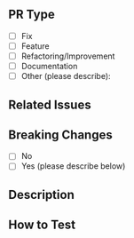 ## PR Type
<!-- Mark the appropriate option with an [x] -->
- [ ] Fix
- [ ] Feature
- [ ] Refactoring/Improvement
- [ ] Documentation
- [ ] Other (please describe):

## Related Issues
<!-- Reference any related issues using #issue if exists -->
<!-- e.g. Closes #42 -->

## Breaking Changes
<!-- Does this PR introduce backward incompatible changes or modify existing behavior? -->
- [ ] No
- [ ] Yes (please describe below)

<!-- Checklist for PR's author -->
<!-- [ ] type hints -->
<!-- [ ] black -->
<!-- [ ] pylint -->

## Description
<!-- Summary your code in words, answer WHAT & WHY, etc.. -->

## How to Test
<!-- Describe steps or minimal example to reproduce the behavior -->
<!-- Add screenshots or examples if applicable -->